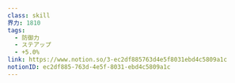 ```yaml
---
class: skill
界力: 1810
tags:
  - 防御力
  - ステアップ
  - +5.0%
link: https://www.notion.so/3-ec2df885763d4e5f8031ebd4c5809a1c
notionID: ec2df885-763d-4e5f-8031-ebd4c5809a1c
---
```

